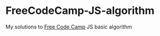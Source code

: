 # FreeCodeCamp-JS-algorithm
My solutions to [Free Code Camp](www.freecodecamp.com) JS basic algorithm 
